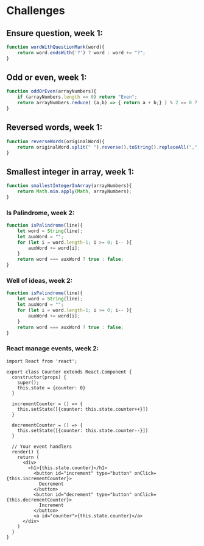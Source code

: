 # Challenges

## Ensure question, week 1:
```javascript
function wordWithQuestionMark(word){
    return word.endsWith('?') ? word : word += "?";
}
```
## Odd or even, week 1:
```javascript
function oddOrEven(arrayNumbers){
    if (arrayNumbers.length == 0) return "Even";
    return arrayNumbers.reduce( (a,b) => { return a + b;} ) % 2 == 0 ? "Even" : "Odd";
}
```

## Reversed words, week 1:
```javascript
function reverseWords(originalWord){
    return originalWord.split(" ").reverse().toString().replaceAll(",", " ");
}
```

## Smallest integer in array, week 1:
```javascript
function smallestIntegerInArray(arrayNumbers){
    return Math.min.apply(Math, arrayNumbers);
}
```

### Is Palindrome, week 2:
```javascript
function isPalindrome(line){
    let word = String(line);
    let auxWord = "";
    for (let i = word.length-1; i >= 0; i-- ){
        auxWord += word[i];
    }
    return word === auxWord ? true : false;
}
```

### Well of ideas, week 2:
```javascript
function isPalindrome(line){
    let word = String(line);
    let auxWord = "";
    for (let i = word.length-1; i >= 0; i-- ){
        auxWord += word[i];
    }
    return word === auxWord ? true : false;
}
```

### React manage events, week 2:
```react
import React from 'react';

export class Counter extends React.Component {
  constructor(props) {
    super();
    this.state = {counter: 0}
  }
  
  incrementCounter = () => {
    this.setState([{counter: this.state.counter++}])
  }
  
  decrementCounter = () => {
    this.setState([{counter: this.state.counter--}])
  }
  
  // Your event handlers 
  render() {
    return (
      <div>
        <h1>{this.state.counter}</h1>
          <button id="increment" type="button" onClick={this.incrementCounter}>
            Decrement
          </button>
          <button id="decrement" type="button" onClick={this.decrementCounter}>
            Increment
          </button>
          <a id="counter">{this.state.counter}</a>
      </div>
    )
  }
}
```
